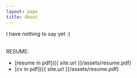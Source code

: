 ```yaml
---
layout: page
title: About
---
```


I have nothing to say yet :(

<br>
RESUME:

- [resume in pdf]({{ site.url }}/assets/resume.pdf)
- [cv in pdf]({{ site.url }}/assets/resume.pdf)
